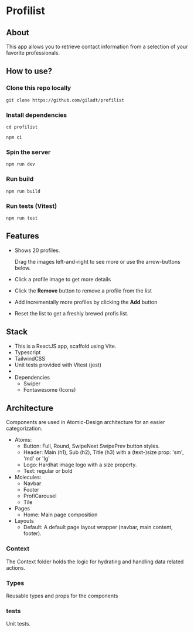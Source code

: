 # Profilist

## About

This app allows you to retrieve contact information from a selection of your favorite professionals.

## How to use?

### Clone this repo locally 
`git clone https://github.com/giladt/profilist`

### Install dependencies
`cd profilist`

`npm ci`

### Spin the server
`npm run dev`

### Run build
`npm run build`

### Run tests (Vitest)
`npm run test`

## Features
* Shows 20 profiles. 
  
  Drag the images left-and-right to see more or use the arrow-buttons below.
* Click a profile image to get more details
* Click the **Remove** button to remove a profile from the list
* Add incrementally more profiles by clicking the **Add** button
* Reset the list to get a freshly brewed profis list.

## Stack
* This is a ReactJS app, scaffold using Vite.
* Typescript
* TailwindCSS
* Unit tests provided with Vitest (jest)
* 
* Dependencies
  * Swiper
  * Fontawesome (Icons)

## Architecture
Components are used in Atomic-Design architecture for an easier categorization.
* Atoms:
  * Button: Full, Round, SwipeNext SwipePrev button styles.
  * Header: Main (h1), Sub (h2), Title (h3) with a (text-)size prop: 'sm', 'md' or 'lg'
  * Logo: Hardhat image logo with a size property.
  * Text: regular or bold
* Molecules:
  * Navbar
  * Footer
  * ProfiCarousel
  * Tile
* Pages
  * Home: Main page composition
* Layouts
  * Default: A default page layout wrapper (navbar, main content, footer).

### Context 
The Context folder holds the logic for hydrating and handling data related actions.

### Types
Reusable types and props for the components

### __tests__
Unit tests.
